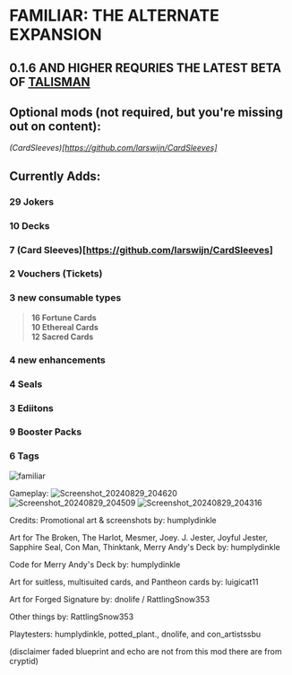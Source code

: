 # FAMILIAR: THE ALTERNATE EXPANSION

## 0.1.6 AND HIGHER REQURIES THE LATEST BETA OF [TALISMAN](https://github.com/MathIsFun0/Talisman)

## Optional mods (not required, but you're missing out on content):

*(CardSleeves)[https://github.com/larswijn/CardSleeves]*

## Currently Adds:
### 29 Jokers
### 10 Decks
### 7 (Card Sleeves)[https://github.com/larswijn/CardSleeves]
### 2 Vouchers (Tickets)
### 3 new consumable types
> **16 Fortune Cards** <br>
> **10 Ethereal Cards** <br>
> **12 Sacred Cards**
### 4 new enhancements
### 4 Seals
### 3 Ediitons
### 9 Booster Packs
### 6 Tags 
        
![familiar](https://github.com/user-attachments/assets/58498779-25bc-4128-8a35-6cda1e17a795)

Gameplay:
![Screenshot_20240829_204620](https://github.com/user-attachments/assets/a628f3cd-1728-40fc-8f07-663fcc3046cf)
![Screenshot_20240829_204509](https://github.com/user-attachments/assets/e0d03f02-eccb-4343-b68b-63ada0d8481d)
![Screenshot_20240829_204316](https://github.com/user-attachments/assets/77e7ca58-dcb9-45e4-9433-469214c98a55)


Credits:
Promotional art & screenshots by: humplydinkle

Art for The Broken, The Harlot, Mesmer, Joey. J. Jester, Joyful Jester,
Sapphire Seal, Con Man, Thinktank, Merry Andy's Deck
by: humplydinkle

Code for Merry Andy's Deck
by: humplydinkle

Art for suitless, multisuited cards, and Pantheon cards
by: luigicat11

Art for Forged Signature
by: dnolife / RattlingSnow353

Other things
by: RattlingSnow353

Playtesters: humplydinkle, potted_plant., dnolife, and con_artistssbu

(disclaimer faded blueprint and echo are not from this mod there are from cryptid)
